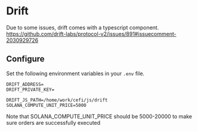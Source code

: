 # Drift

Due to some issues, drift comes with a typescript component.
https://github.com/drift-labs/protocol-v2/issues/891#issuecomment-2030929726

## Configure

Set the following environment variables in your `.env` file.

```dotenv
DRIFT_ADDRESS=
DRIFT_PRIVATE_KEY=

DRIFT_JS_PATH=/home/work/cefi/js/drift
SOLANA_COMPUTE_UNIT_PRICE=5000

```

Note that SOLANA_COMPUTE_UNIT_PRICE should be 5000-20000 to make sure orders are successfully executed
